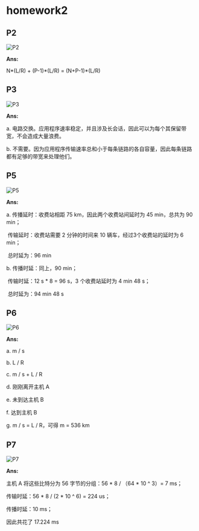 # homework2

## P2

![P2](\resource\P2.png)

**Ans:**

N\*(L/R) + (P-1)\*(L/R) = (N+P-1)*(L/R) 

## P3

![P3](\resource\P3.jpg)

**Ans:**

a. 电路交换。应用程序速率稳定，并且涉及长会话，因此可以为每个其保留带宽，不会造成大量浪费。

b. 不需要。因为应用程序传输速率总和小于每条链路的各自容量，因此每条链路都有足够的带宽来处理他们。

## P5

![P5](\resource\P5.png)

**Ans:**

a. 传播延时：收费站相距 75 km，因此两个收费站间延时为 45 min，总共为 90 min；

​	传输延时：收费站需要 2 分钟的时间来 10 辆车，经过3个收费站的延时为 6 min；

​	总时延为：96 min

b. 传播时延：同上，90 min；

​	传输时延：12 s * 8 =  96 s，3 个收费站延时为 4 min 48 s；

​	总时延为：94 min 48 s

## P6

![P6](\resource\P6.png)

**Ans:**

a. m / s

b. L / R

c. m / s + L / R

d. 刚刚离开主机 A

e. 未到达主机 B

f. 达到主机 B

g. m / s = L / R，可得 m = 536 km

## P7

![P7](\resource\P7.png)

**Ans:**

主机 A 将这些比特分为 56 字节的分组：56 \* 8 / （64 \* 10 ^ 3）= 7 ms；

传输时延：56 \* 8 / (2 \* 10 ^ 6) = 224 us；

传播时延：10 ms；

因此共花了 17.224 ms





